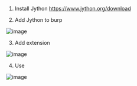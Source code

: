 1) Install Jython https://www.jython.org/download

2) Add Jython to burp
   
![image](https://github.com/danilmor/All-in-Fuzzer/assets/50376588/259d1bee-ae24-4dec-84b4-5334ea15435a)

3) Add extension
   
![image](https://github.com/danilmor/All-in-Fuzzer/assets/50376588/e451fadd-580d-44a8-b734-5e1ba87644a1)

4) Use
   
![image](https://github.com/danilmor/All-in-Fuzzer/assets/50376588/35f854d4-fa1d-4f88-93cf-6dcff9be9e4a)
